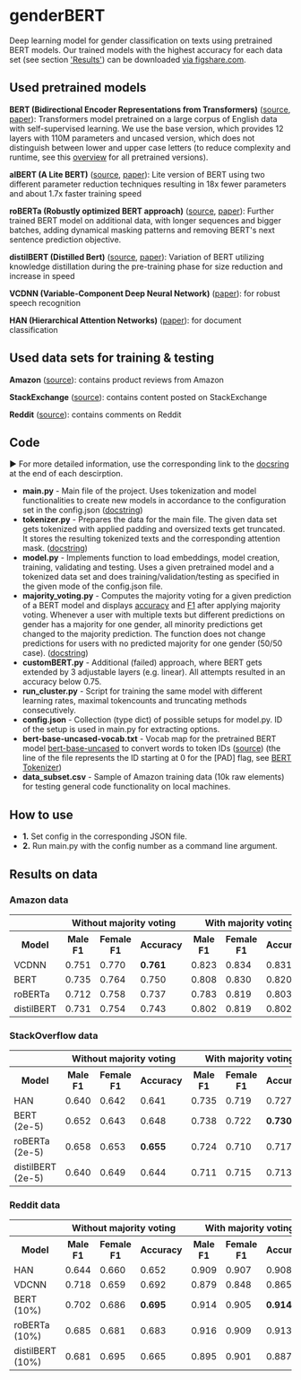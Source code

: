 
# genderBERT
Deep learning model for gender classification on texts using pretrained BERT models. Our trained models with the highest accuracy for each data set (see section ['Results'](https://github.com/lukasmoldon/genderBERT#results-on-data)) can be downloaded [via figshare.com](https://figshare.com/s/3bd528e04efa90567d91).

## Used pretrained models

**BERT (Bidirectional Encoder Representations from Transformers)** ([source](https://huggingface.co/bert-base-uncased), [paper](https://arxiv.org/pdf/1810.04805.pdf)): Transformers model pretrained on a large corpus of English data with self-supervised learning. We use the base version, which provides 12 layers with 110M parameters and uncased version, which does not distinguish between lower and upper case letters (to reduce complexity and runtime, see this [overview](https://huggingface.co/transformers/pretrained_models.html) for all pretrained versions).

**alBERT (A Lite BERT)** ([source](https://huggingface.co/albert-base-v1), [paper](https://arxiv.org/pdf/1909.11942.pdf)): Lite version of BERT using two different parameter reduction techniques resulting in 18x fewer parameters and about 1.7x faster training speed

**roBERTa (Robustly optimized BERT approach)** ([source](https://huggingface.co/roberta-base), [paper](https://arxiv.org/pdf/1907.11692.pdf)): Further trained BERT model on additional data, with longer sequences and bigger batches, adding dynamical masking patterns and removing BERT's next sentence prediction objective.

**distilBERT (Distilled Bert)** ([source](https://huggingface.co/transformers/model_doc/distilbert.html), [paper](https://arxiv.org/abs/1910.01108)): Variation of BERT utilizing knowledge distillation during the pre-training phase for size reduction and increase in speed

**VCDNN (Variable-Component Deep Neural Network)** ([paper](https://www.isca-speech.org/archive/archive_papers/interspeech_2014/i14_2719.pdf)): for robust speech recognition

**HAN (Hierarchical Attention Networks)** ([paper](https://www.cs.cmu.edu/~./hovy/papers/16HLT-hierarchical-attention-networks.pdf)): for document classification



## Used data sets for training & testing

**Amazon** ([source](http://jmcauley.ucsd.edu/data/amazon/)): contains product reviews from Amazon

**StackExchange** ([source](https://archive.org/details/stackexchange)): contains content posted on StackExchange

**Reddit** ([source](https://files.pushshift.io/reddit/)): contains comments on Reddit


## Code
:arrow_forward: For more detailed information, use the corresponding link to the [docsring](https://www.python.org/dev/peps/pep-0257/) at the end of each descirption.
* **main.py** - Main file of the project. Uses tokenization and model functionalities to create new models in accordance to the configuration set in the config.json ([docstring](https://github.com/lukasmoldon/genderBERT/blob/master/main.py#L56-L74))
* **tokenizer.py** - Prepares the data for the main file. The given data set gets tokenized with applied padding and oversized texts get truncated. It stores the resulting tokenized texts and the corresponding attention mask. ([docstring](https://github.com/lukasmoldon/genderBERT/blob/master/tokenizer.py#L25-L53))
* **model.py** - Implements function to load embeddings, model creation, training, validating and testing. Uses a given pretrained model and a tokenized data set and does training/validation/testing as specified in the given mode of the config.json file.
* **majority_voting.py** - Computes the majority voting for a given prediction of a BERT model and displays [accuracy](https://en.wikipedia.org/wiki/Accuracy_and_precision) and [F1](https://en.wikipedia.org/wiki/F1_score) after applying majority voting. Whenever a user with multiple texts but different predictions on gender has a majority for one gender, all minority predictions get changed to the majority prediction. The function does not change predictions for users with no predicted majority for one gender (50/50 case). ([docstring](https://github.com/lukasmoldon/genderBERT/blob/master/majority_voting.py#L9-L22))
* **customBERT.py** - Additional (failed) approach, where BERT gets extended by 3 adjustable layers (e.g. linear). All attempts resulted in an accuracy below 0.75.
* **run_cluster.py** - Script for training the same model with different learning rates, maximal tokencounts and truncating methods consecutively.
* **config.json** - Collection (type dict) of possible setups for model.py. ID of the setup is used in main.py for extracting options.
* **bert-base-uncased-vocab.txt** - Vocab map for the pretrained BERT model [bert-base-uncased](https://huggingface.co/bert-base-uncased) to convert words to token IDs ([source](https://s3.amazonaws.com/models.huggingface.co/bert/bert-base-uncased-vocab.txt)) (the line of the file represents the ID starting at 0 for the [PAD] flag, see [BERT Tokenizer](https://huggingface.co/transformers/v1.2.0/_modules/pytorch_transformers/tokenization_bert.html))
* **data_subset.csv** - Sample of Amazon training data (10k raw elements) for testing general code functionality on local machines.

## How to use
* **1.** Set config in the corresponding JSON file.
* **2.** Run main.py with the config number as a command line argument. 

## Results on data

### Amazon data
<table>
<thead>
  <tr>
    <th></th>
    <th colspan="3">Without majority voting</th>
    <th colspan="3">With majority voting</th>
  </tr>
</thead>
<tbody>
  <tr>
    <th>Model</th>
    <th>Male F1</th>
    <th>Female F1</th>
    <th>Accuracy</th>
    <th>Male F1</th>
    <th>Female F1</th>
    <th>Accuracy</th>
  </tr>
  <tr>
    <td>VCDNN</td>
    <td>0.751</td>
    <td>0.770</td>
    <td><b>0.761</b></td>
    <td>0.823</td>
    <td>0.834</td>
    <td>0.831</td>
  </tr>
  <tr>
    <td>BERT</td>
    <td>0.735</td>
    <td>0.764</td>
    <td>0.750</td>
    <td>0.808</td>
    <td>0.830</td>
    <td>0.820</td>
  </tr>
  <tr>
    <td>roBERTa</td>
    <td>0.712</td>
    <td>0.758</td>
    <td>0.737</td>
    <td>0.783</td>
    <td>0.819</td>
    <td>0.803</td>
  </tr>
  <tr>
    <td>distilBERT</td>
    <td>0.731</td>
    <td>0.754</td>
    <td>0.743</td>
    <td>0.802</td>
    <td>0.819</td>
    <td>0.802</td>
  </tr>
</tbody>
</table>

### StackOverflow data
<table>
<thead>
  <tr>
    <th></th>
    <th colspan="3">Without majority voting</th>
    <th colspan="3">With majority voting</th>
  </tr>
</thead>
<tbody>
  <tr>
    <th>Model</th>
    <th>Male F1</th>
    <th>Female F1</th>
    <th>Accuracy</th>
    <th>Male F1</th>
    <th>Female F1</th>
    <th>Accuracy</th>
  </tr>
  <tr>
    <td>HAN</td>
    <td>0.640</td>
    <td>0.642</td>
    <td>0.641</td>
    <td>0.735</td>
    <td>0.719</td>
    <td>0.727</td>
  </tr>
  <tr>
    <td>BERT (2e-5)</td>
    <td>0.652</td>
    <td>0.643</td>
    <td>0.648</td>
    <td>0.738</td>
    <td>0.722</td>
    <td><b>0.730</b></td>
  </tr>
  <tr>
    <td>roBERTa (2e-5)</td>
    <td>0.658</td>
    <td>0.653</td>
    <td><b>0.655</b></td>
    <td>0.724</td>
    <td>0.710</td>
    <td>0.717</td>
  </tr>
  <tr>
    <td>distilBERT (2e-5)</td>
    <td>0.640</td>
    <td>0.649</td>
    <td>0.644</td>
    <td>0.711</td>
    <td>0.715</td>
    <td>0.713</td>
  </tr>
</tbody>
</table>

### Reddit data
<table>
<thead>
  <tr>
    <th></th>
    <th colspan="3">Without majority voting</th>
    <th colspan="3">With majority voting</th>
  </tr>
</thead>
<tbody>
  <tr>
    <th>Model</th>
    <th>Male F1</th>
    <th>Female F1</th>
    <th>Accuracy</th>
    <th>Male F1</th>
    <th>Female F1</th>
    <th>Accuracy</th>
  </tr>
  <tr>
    <td>HAN</td>
    <td>0.644</td>
    <td>0.660</td>
    <td>0.652</td>
    <td>0.909</td>
    <td>0.907</td>
    <td>0.908</td>
  </tr>
  <tr>
    <td>VDCNN</td>
    <td>0.718</td>
    <td>0.659</td>
    <td>0.692</td>
    <td>0.879</td>
    <td>0.848</td>
    <td>0.865</td>
  </tr>
  <tr>
    <td>BERT (10%)</td>
    <td>0.702</td>
    <td>0.686</td>
    <td><b>0.695</b></td>
    <td>0.914</td>
    <td>0.905</td>
    <td><b>0.914</b></td>
  </tr>
  <tr>
    <td>roBERTa (10%)</td>
    <td>0.685</td>
    <td>0.681</td>
    <td>0.683</td>
    <td>0.916</td>
    <td>0.909</td>
    <td>0.913</td>
  </tr>
  <tr>
    <td>distilBERT (10%)</td>
    <td>0.681</td>
    <td>0.695</td>
    <td>0.665</td>
    <td>0.895</td>
    <td>0.901</td>
    <td>0.887</td>
  </tr>
</tbody>
</table>
